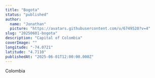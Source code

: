 ```yaml
---
title: "Bogota"
status: "published"
author:
  name: "Jonathan"
  picture: "https://avatars.githubusercontent.com/u/6749520?v=4"
slug: "20250601-bogota"
description: "Capital of Colombia"
coverImage: ""
longitude: "-74.0721"
latitude: "4.7110"
publishedAt: "2025-06-01T12:00:00.000Z"
---
```


Colombia
